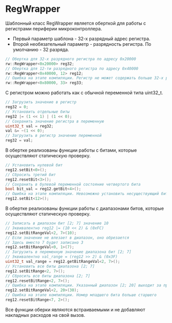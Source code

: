 # RegWrapper

Шаблонный класс RegWrapper является оберткой для работы с регистрами периферии микроконтроллера.
* Первый параметр шаблона - 32-х разрядный адрес регистра.
* Второй необязательный параметр - разрядность регистра. По умолчанию - 32 разряда.
```C++
// Обертка для 32-х разрядного регистра по адресу 0x20000
rw::RegWrapper<0x20000> reg32;
// Обертка для 12-ти разрядного регистра по адресу 0x40000
rw::RegWrapper<0x40000, 12> reg12;
// Ошибка на этапе компиляции. Регистр не может содержать больше 32-х разрядов
rw::RegWrapper<0x80000, 33> reg33;
```
С регистром можно работать как с обычной переменной типа uint32_t.
```C++
// Загрузить значение в регистр
reg32 = 0;
// Установить отдельные биты
reg32 |= (1 << 1) | (1 << 0);
// Сохранить значение регистра в переменную
uint32_t val = reg32;
val &= ~(1 << 0);
// Загрузить в регистр значение переменной
reg32 = val;
```

В обертке реализованы функции работы с битами, которые осуществляют
статическую проверку.
```C++
// Установить нулевой бит
reg12.setBit<0>();
// Сбросить третий бит
reg12.resetBit<3>();
// Сохранить в булевой переменной состояние четвертого бита
bool bit_val = reg12.getBit<4>();
// Ошибка на этапе компиляции. Невозможно установить несуществующий бит
reg12.setBit<12>();
```

В обертке реализованы функции работы с диапазонами битов, которые осуществляют
статическую проверку.
```C++
// Записать в диапазон бит [2; 7] значение 10
// Эквивалентно reg12 |= (10 << 2) & (0xFС)
reg12.setBitRangeVal<2, 7>(10);
// Если значение не влезает в диапазон, оно обрезается
// Здесь вместо 7 будет записано 3
reg12.setBitRangeVal<0, 1>(7);
// Загрузить в переменную значение диапазона бит [2; 7]
// Эквивалентно val_range = (reg12 >> 2) & (0x3F)
uint32_t val_range = reg12.getBitRangeVal<2, 7>();
// Установить все биты диапазона [2; 7]
reg12.setBitRange<2, 7>();
// Сбросить все биты диапазона [2; 7]
reg12.resetBitRange<2, 7>();
// Ошибка на этапе компиляции. Указанный диапазон [2; 20] выходит за пределы регистра
reg12.setBitRangeVal<2, 20>(30);
// Ошибка на этапе компиляции. Номер младшего бита больше старшего
reg12.resetBitRange<7, 2>();
```

Все функции оберки являются встраиваемыми и не добавляют накладных расходов на свой вызов.
